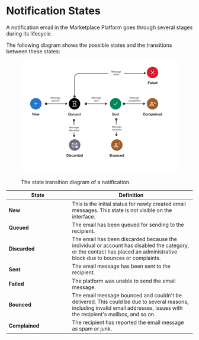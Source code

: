 # Notification States

A notification email in the Marketplace Platform goes through several stages during its lifecycle.

The following diagram shows the possible states and the transitions between these states:

<figure><img src="../../../.gitbook/assets/state_diagram_notification.png" alt=""><figcaption><p>The state transition diagram of a notification.</p></figcaption></figure>

<table><thead><tr><th width="157">State</th><th>Definition</th></tr></thead><tbody><tr><td><strong>New</strong></td><td>This is the initial status for newly created email messages. This state is not visible on the interface.</td></tr><tr><td><strong>Queued</strong></td><td>The email has been queued for sending to the recipient. </td></tr><tr><td><strong>Discarded</strong></td><td>The email has been discarded because the individual or account has disabled the category, or the contact has placed an administrative block due to bounces or complaints.</td></tr><tr><td><strong>Sent</strong></td><td>The email message has been sent to the recipient.</td></tr><tr><td><strong>Failed</strong></td><td>The platform was unable to send the email message. </td></tr><tr><td><strong>Bounced</strong></td><td>The email message bounced and couldn't be delivered. This could be due to several reasons, including invalid email addresses, issues with the recipient's mailbox, and so on.</td></tr><tr><td><strong>Complained</strong></td><td>The recipient has reported the email message as spam or junk.</td></tr></tbody></table>
